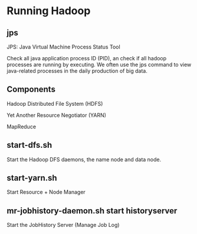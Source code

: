 # Running Hadoop

## jps

JPS: Java Virtual Machine Process Status Tool

Check all java application process ID (PID), an check if all hadoop processes are running by executing. We often use the jps command to view java-related processes in the daily production of big data.

## Components

Hadoop Distributed File System (HDFS)

Yet Another Resource Negotiator (YARN)

MapReduce

## start-dfs.sh

Start the Hadoop DFS daemons, the name node and data node.

## start-yarn.sh

Start Resource + Node Manager

## mr-jobhistory-daemon.sh start historyserver

Start the JobHistory Server (Manage Job Log)
